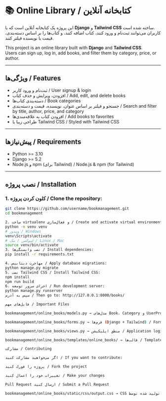 # 📚 Online Library / کتابخانه آنلاین

این پروژه یک کتابخانه آنلاین است که با **Django** و **Tailwind CSS** ساخته شده است.  
کاربران می‌توانند ثبت‌نام و ورود کنند، کتاب اضافه کنند، و کتاب‌ها را بر اساس دسته‌بندی، قیمت یا نویسنده فیلتر کنند.  

This project is an online library built with **Django** and **Tailwind CSS**.  
Users can sign up, log in, add books, and filter them by category, price, or author.

---

## ویژگی‌ها / Features
- ثبت‌نام و ورود کاربر / User signup & login
- افزودن، ویرایش و حذف کتاب / Add, edit, and delete books
- دسته‌بندی کتاب‌ها / Book categories
- جستجو و فیلتر بر اساس عنوان، نویسنده، قیمت و دسته‌بندی / Search and filter by title, author, price, and category
- افزودن کتاب به علاقه‌مندی‌ها / Add books to favorites
- طراحی زیبا با Tailwind CSS / Styled with Tailwind CSS

---

## پیش‌نیازها / Requirements
- Python >= 3.10
- Django >= 5.2
- Node.js و npm (برای Tailwind) / Node.js & npm (for Tailwind)

---

## نصب پروژه / Installation

### 1. کلون کردن پروژه / Clone the repository:
```bash
git clone https://github.com/username/bookmanagement.git
cd bookmanagement

2. ساخت virtualenv و فعال‌سازی / Create and activate virtual environment:
python -m venv venv
# ویندوز / Windows
venv\Scripts\activate
# لینوکس / مک / Linux / Mac
source venv/bin/activate
3. نصب وابستگی‌ها / Install dependencies:
pip install -r requirements.txt

4. مهاجرت دیتابیس / Apply database migrations:
python manage.py migrate
5. نصب Tailwind CSS / Install Tailwind CSS:
npm install
npm run build
6. اجرای سرور توسعه / Run development server:
python manage.py runserver
سپس به آدرس / Then go to: http://127.0.0.1:8000/books/

فایل‌های مهم / Important Files

bookmanagement/online_books/models.py → مدل‌های Book، Category و UserProfile / Models: Book, Category & UserProfile

bookmanagement/online_books/forms.py → فرم‌ها (Django + Tailwind) / Forms (Django + Tailwind)

bookmanagement/online_books/views.py → منطق اپلیکیشن / Application logic

bookmanagement/online_books/templates/online_books/ → قالب‌ها / Templates

مشارکت / Contributing

اگر می‌خواهید مشارکت کنید / If you want to contribute:

پروژه را فورک کنید / Fork the project

تغییرات خود را اعمال کنید / Make your changes

Pull Request ارسال کنید / Submit a Pull Request

bookmanagement/online_books/static/css/output.css → CSS تولید شده توسط Tailwind / Tailwind generated CSS
